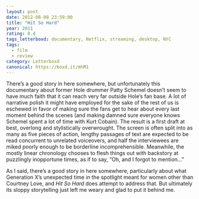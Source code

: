 ```yaml
---
layout: post 
date: 2012-08-08 23:59:00
title: "Hit So Hard"
year: 2011
rating: 0.4
tags_letterboxd: documentary, Netflix, streaming, desktop, NYC
tags:
  - film
  - review
category: Letterboxd
canonical: https://boxd.it/mhM1
---
```


There’s a good story in here somewhere, but unfortunately this documentary about former Hole drummer Patty Schemel doesn’t seem to have much faith that it can reach very far outside Hole’s fan base. A lot of narrative polish it might have employed for the sake of the rest of us is eschewed in favor of making sure the fans get to hear about every last moment behind the scenes (and making damned sure everyone knows Schemel spent a lot of time with Kurt Cobain). The result is a first draft at best, overlong and stylistically overwrought. The screen is often split into as many as five pieces of action, lengthy passages of text are expected to be read concurrent to unrelated voiceovers, and half the interviewees are miked poorly enough to be borderline incomprehensible. Meanwhile, the mostly linear chronology chooses to flesh things out with backstory at puzzlingly inopportune times, as if to say, “Oh, and I forgot to mention...”

As I said, there’s a good story in here somewhere, particularly about what Generation X’s unexpected time in the spotlight meant for women other than Courtney Love, and <cite>Hit So Hard</cite> does attempt to address that. But ultimately its sloppy storytelling just left me weary and glad to put it behind me.